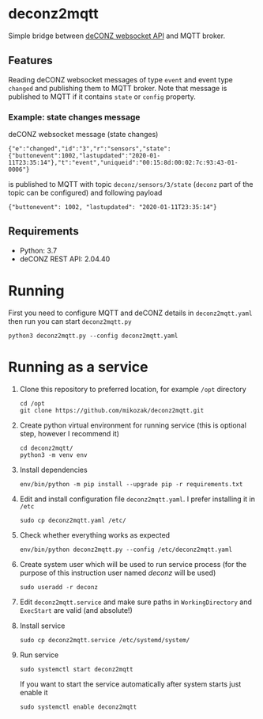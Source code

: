 # deconz2mqtt
Simple bridge between [deCONZ websocket API](https://dresden-elektronik.github.io/deconz-rest-doc/websocket/) and MQTT broker.

## Features
Reading deCONZ websocket messages of type `event` and event type `changed` and publishing them to MQTT broker.
Note that message is published to MQTT if it contains `state` or `config` property.

### Example: state changes message

deCONZ websocket message (state changes)
```
{"e":"changed","id":"3","r":"sensors","state":{"buttonevent":1002,"lastupdated":"2020-01-11T23:35:14"},"t":"event","uniqueid":"00:15:8d:00:02:7c:93:43-01-0006"}
```

is published to MQTT with topic `deconz/sensors/3/state` (`deconz` part of the topic can be configured) and following payload
```
{"buttonevent": 1002, "lastupdated": "2020-01-11T23:35:14"}
```

## Requirements
* Python: 3.7
* deCONZ REST API: 2.04.40

# Running
First you need to configure MQTT and deCONZ details in `deconz2mqtt.yaml` then run you can start `deconz2mqtt.py`
```
python3 deconz2mqtt.py --config deconz2mqtt.yaml
```

# Running as a service

1. Clone this repository to preferred location, for example `/opt` directory
   ```
   cd /opt
   git clone https://github.com/mikozak/deconz2mqtt.git
   ```

2. Create python virtual environment for running service (this is optional step, however I recommend it)
   ```
   cd deconz2mqtt/
   python3 -m venv env
   ```

3. Install dependencies
   ```
   env/bin/python -m pip install --upgrade pip -r requirements.txt
   ```

4. Edit and install configuration file `deconz2mqtt.yaml`. I prefer installing it in `/etc`
   ```
   sudo cp deconz2mqtt.yaml /etc/
   ```

5. Check whether everything works as expected
   ```
   env/bin/python deconz2mqtt.py --config /etc/deconz2mqtt.yaml
   ```

6. Create system user which will be used to run service process (for the purpose of this instruction 
   user named *deconz* will be used)

   ```
   sudo useradd -r deconz
   ```

7. Edit `deconz2mqtt.service` and make sure paths in `WorkingDirectory` and `ExecStart` are valid (and absolute!)


8. Install service
   ```
   sudo cp deconz2mqtt.service /etc/systemd/system/
   ```

9. Run service
   ```
   sudo systemctl start deconz2mqtt
   ```

   If you want to start the service automatically after system starts just enable it
   ```
   sudo systemctl enable deconz2mqtt
   ```